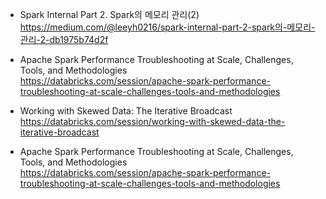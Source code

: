 * Spark Internal Part 2. Spark의 메모리 관리(2)</br>
https://medium.com/@leeyh0216/spark-internal-part-2-spark의-메모리-관리-2-db1975b74d2f </br>

* Apache Spark Performance Troubleshooting at Scale, Challenges, Tools, and Methodologies</br>
https://databricks.com/session/apache-spark-performance-troubleshooting-at-scale-challenges-tools-and-methodologies </br>

* Working with Skewed Data: The Iterative Broadcast</br>
https://databricks.com/session/working-with-skewed-data-the-iterative-broadcast </br>

* Apache Spark Performance Troubleshooting at Scale, Challenges, Tools, and Methodologies</br>
https://databricks.com/session/apache-spark-performance-troubleshooting-at-scale-challenges-tools-and-methodologies </br>
